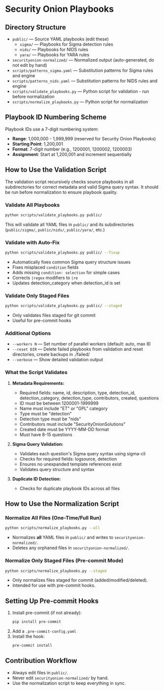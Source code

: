 # Security Onion Playbooks

## Directory Structure

- `public/` — Source YAML playbooks (edit these)
  - `sigma/` — Playbooks for Sigma detection rules
  - `nids/` — Playbooks for NIDS rules
  - `yara/` — Playbooks for YARA rules
- `securityonion-normalized/` — Normalized output (auto-generated, do not edit by hand)
- `scripts/patterns_sigma.yaml` — Substitution patterns for Sigma rules and engine
- `scripts/patterns_nids.yaml` — Substitution patterns for NIDS rules and engine
- `scripts/validate_playbooks.py` — Python script for validation - run before normalization
- `scripts/normalize_playbooks.py` — Python script for normalization

## Playbook ID Numbering Scheme

Playbook IDs use a 7-digit numbering system:
- **Range**: 1,000,000 - 1,999,999 (reserved for Security Onion Playbooks)
- **Starting Point**: 1,200,001
- **Format**: 7-digit number (e.g., 1200001, 1200002, 1200003)
- **Assignment**: Start at 1,200,001 and increment sequentially

## How to Use the Validation Script

The validation script recursively checks source playbooks in all subdirectories for correct metadata and valid Sigma query syntax. It should be run before normalization to ensure playbook quality.

### Validate All Playbooks
```bash
python scripts/validate_playbooks.py public/
```
This will validate all YAML files in `public/` and its subdirectories (`public/sigma/`, `public/nids/`, `public/yara/`, etc.)

### Validate with Auto-Fix
```bash
python scripts/validate_playbooks.py public/ --fixup
```
- Automatically fixes common Sigma query structure issues
- Fixes misplaced `condition` fields
- Adds missing `condition: selection` for simple cases
- Corrects `|regex` modifiers to `|re`
- Updates detection_category when detection_id is set

### Validate Only Staged Files
```bash
python scripts/validate_playbooks.py public/ --staged
```
- Only validates files staged for git commit
- Useful for pre-commit hooks

### Additional Options
- `--workers N` — Set number of parallel workers (default: auto, max 8)
- `--reset DIR` — Delete failed playbooks from validation and reset directories, create backups in ./failed/
- `--verbose` — Show detailed validation output

### What the Script Validates
1. **Metadata Requirements:**
   - Required fields: name, id, description, type, detection_id, detection_category, detection_type, contributors, created, questions
   - ID must be between 1200001-1999999
   - Name must include "ET" or "GPL" category
   - Type must be "detection"
   - Detection type must be "nids"
   - Contributors must include "SecurityOnionSolutions"
   - Created date must be YYYY-MM-DD format
   - Must have 8-15 questions

2. **Sigma Query Validation:**
   - Validates each question's Sigma query syntax using sigma-cli
   - Checks for required fields: logsource, detection
   - Ensures no unexpanded template references exist
   - Validates query structure and syntax

3. **Duplicate ID Detection:**
   - Checks for duplicate playbook IDs across all files

## How to Use the Normalization Script

### Normalize All Files (One-Time/Full Run)
```bash
python scripts/normalize_playbooks.py --all
```
- Normalizes **all** YAML files in `public/` and writes to `securityonion-normalized/`.
- Deletes any orphaned files in `securityonion-normalized/`.

### Normalize Only Staged Files (Pre-commit Mode)
```bash
python scripts/normalize_playbooks.py --staged
```
- Only normalizes files staged for commit (added/modified/deleted).
- Intended for use with pre-commit hooks.

## Setting Up Pre-commit Hooks

1. Install pre-commit (if not already):
   ```bash
   pip install pre-commit
   ```
2. Add a `.pre-commit-config.yaml`
3. Install the hook:
   ```bash
   pre-commit install
   ```

## Contribution Workflow
- Always edit files in `public/`.
- Never edit `securityonion-normalized/` by hand.
- Use the normalization script to keep everything in sync.

